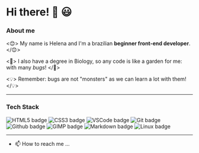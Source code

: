 # Hi there! 👋 😃

### About me

<😊> My name is Helena and I'm a brazilian **beginner front-end developer**. </😊> 

<🐞> I also have a degree in Biology, so any code is like a garden for me: with many _bugs_! </🐞> 

<💡> Remember: bugs are not "monsters" as we can learn a lot with them! </💡>

---

### Tech Stack

![HTML5 badge](https://img.shields.io/badge/HTML5-E34F26?style=for-the-badge&logo=html5&logoColor=white) ![CSS3 badge](https://img.shields.io/badge/CSS3-1572B6?style=for-the-badge&logo=css3&logoColor=white) ![VSCode badge](https://img.shields.io/badge/Visual_Studio_Code-0078D4?style=for-the-badge&logo=visual%20studio%20code&logoColor=white) ![Git badge](https://img.shields.io/badge/GIT-F05032?style=for-the-badge&logo=git&logoColor=white) ![Github badge](https://img.shields.io/badge/GitHub-100000?style=for-the-badge&logo=github&logoColor=white) ![GIMP badge](https://img.shields.io/badge/gimp-5C5543?style=for-the-badge&logo=gimp&logoColor=white) ![Markdown badge](https://img.shields.io/badge/Markdown-000000?style=for-the-badge&logo=markdown&logoColor=white) ![Linux badge](https://img.shields.io/badge/Linux-FCC624?style=for-the-badge&logo=linux&logoColor=black)

---

- 📫 How to reach me ...

<!---
bugahontas/bugahontas is a ✨ special ✨ repository because its `README.md` (this file) appears on your GitHub profile.
You can click the Preview link to take a look at your changes.
--->
